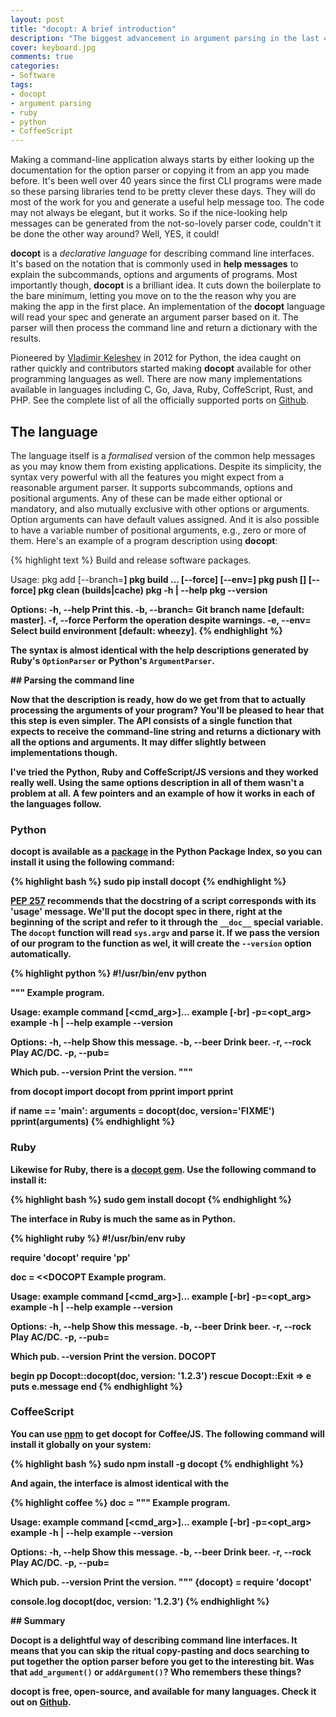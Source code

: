 ```yaml
---
layout: post
title: "docopt: A brief introduction"
description: "The biggest advancement in argument parsing in the last 40 years"
cover: keyboard.jpg
comments: true
categories:
- Software
tags:
- docopt
- argument parsing
- ruby
- python
- CoffeeScript
---
```


Making a command-line application always starts by either looking up the
documentation for the option parser or copying it from an app you made before.
It's been well over 40 years since the first CLI programs were made so these
parsing libraries tend to be pretty clever these days. They will do most of
the work for you and generate a useful help message too. The code may not
always be elegant, but it works. So if the nice-looking help messages can be
generated from the not-so-lovely parser code, couldn't it be done the other
way around? Well, YES, it could!

**docopt** is a _declarative language_ for describing command line interfaces.
It's based on the notation that is commonly used in **help messages** to explain
the subcommands, options and arguments of programs. Most importantly though,
**docopt** is a brilliant idea. It cuts down the boilerplate to the bare minimum,
letting you move on to the the reason why you are making the app in the first
place. An implementation of the **docopt** language will read your
spec and generate an argument parser based on it. The parser will then
process the command line and return a dictionary with the results.

Pioneered by [Vladimir Keleshev](https://twitter.com/keleshev) in 2012 for
Python, the idea caught on rather quickly and contributors started making
**docopt** available for other programming languages as well. There are now
many implementations available in languages including C, Go, Java, Ruby,
CoffeScript, Rust, and PHP. See the complete list of all the officially
supported ports on [Github](https://github.com/docopt).

## The language

The language itself is a _formalised_ version of the common help messages
as you may know them from existing applications. Despite its simplicity, the
syntax very powerful with all the features you might expect from a reasonable
argument parser. It supports subcommands, options and positional arguments. Any
of these can be made either optional or mandatory, and also mutually exclusive
with other options or arguments. Option arguments can have default values
assigned. And it is also possible to have a variable number of positional
arguments, e.g., zero or more of them. Here's an example of a program
description using **docopt**:

{% highlight text %}
Build and release software packages.

Usage:
  pkg add <repository> [--branch=<b>]
  pkg build <name>... [--force] [--env=<env>]
  pkg push <name> [<suite>] [--force]
  pkg clean (builds|cache)
  pkg -h | --help
  pkg --version

Options:
  -h, --help        Print this.
  -b, --branch=<b>  Git branch name [default: master].
  -f, --force       Perform the operation despite warnings.
  -e, --env=<e>     Select build environment [default: wheezy].
{% endhighlight %}

The syntax is almost identical with the help descriptions generated by Ruby's
`OptionParser` or Python's `ArgumentParser`.

## Parsing the command line

Now that the description is ready, how do we get from that to actually
processing the arguments of your program? You'll be pleased to hear that this
step is even simpler. The API consists of a **single function** that expects to
receive the command-line string and returns a dictionary with all the options
and arguments. It may differ slightly between implementations though.

I've tried the Python, Ruby and CoffeScript/JS versions and they worked really
well. Using the same options description in all of them wasn't a problem at
all. A few pointers and an example of how it works in each of the languages
follow.

### Python

**docopt** is available as a [package](https://pypi.python.org/pypi/docopt) in
the Python Package Index, so you can install it using the following command:

{% highlight bash %}
sudo pip install docopt
{% endhighlight %}

[PEP 257](https://www.python.org/dev/peps/pep-0257/) recommends that the
docstring of a script corresponds with its 'usage' message. We'll put the
**docopt** spec in there, right at the beginning of the script and refer to
it through the `__doc__` special variable. The `docopt` function will read
`sys.argv` and parse it. If we pass the version of our program to the function
as wel, it will create the `--version` option automatically.

{% highlight python %}
#!/usr/bin/env python

"""
Example program.

Usage:
  example command [<cmd_arg>]...
  example [-br] -p=<opt_arg> <argument>
  example -h | --help
  example --version

 Options:
   -h, --help       Show this message.
   -b, --beer       Drink beer.
   -r, --rock       Play AC/DC.
   -p, --pub=<p>    Which pub.
   --version        Print the version.
"""

from docopt import docopt
from pprint import pprint

if __name__ == '__main__':
    arguments = docopt(__doc__, version='FIXME')
    pprint(arguments)
{% endhighlight %}

### Ruby

Likewise for Ruby, there is a [docopt gem](https://rubygems.org/gems/docopt).
Use the following command to install it:

{% highlight bash %}
sudo gem install docopt
{% endhighlight %}

The interface in Ruby is much the same as in Python.

{% highlight ruby %}
#!/usr/bin/env ruby

require 'docopt'
require 'pp'

doc = <<DOCOPT
Example program.

Usage:
  example command [<cmd_arg>]...
  example [-br] -p=<opt_arg> <argument>
  example -h | --help
  example --version

 Options:
   -h, --help       Show this message.
   -b, --beer       Drink beer.
   -r, --rock       Play AC/DC.
   -p, --pub=<p>    Which pub.
   --version        Print the version.
DOCOPT

begin
  pp Docopt::docopt(doc, version: '1.2.3')
rescue Docopt::Exit => e
  puts e.message
end
{% endhighlight %}

### CoffeeScript

You can use [npm](https://www.npmjs.com/) to get **docopt** for Coffee/JS.
The following command will install it globally on your system:

{% highlight bash %}
sudo npm install -g docopt
{% endhighlight %}

And again, the interface is almost identical with the

{% highlight coffee %}
doc = """
Example program.

Usage:
  example command [<cmd_arg>]...
  example [-br] -p=<opt_arg> <argument>
  example -h | --help
  example --version

 Options:
   -h, --help       Show this message.
   -b, --beer       Drink beer.
   -r, --rock       Play AC/DC.
   -p, --pub=<p>    Which pub.
   --version        Print the version.
"""
{docopt} = require 'docopt'

console.log docopt(doc, version: '1.2.3')
{% endhighlight %}

## Summary

Docopt is a delightful way of describing command line interfaces. It means that
you can skip the ritual copy-pasting and docs searching to put together the
option parser before you get to the interesting bit. Was that `add_argument()`
or `addArgument()`? Who remembers these things?

**docopt** is free, open-source, and available for many languages. Check it
out on [Github](https://github.com/docopt).
